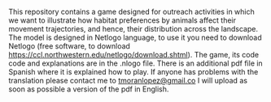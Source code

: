This repository contains a game designed for outreach activities in which we want to illustrate how habitat preferences by animals affect their movement trajectories, and hence, their distribution across the landscape. 
The model is designed in Netlogo language, to use it you need to download Netlogo (free software, to download https://ccl.northwestern.edu/netlogo/download.shtml). 
The game, its code code and explanations are in the .nlogo file. There is an additional pdf file in Spanish where it is explained how to play. If anyone has problems with the translation please contact me to tmoranlopez@gmail.co
I will upload as soon as possible a version of the pdf in English.
